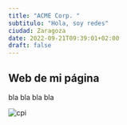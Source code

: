 ```yaml
---
title: "ACME Corp. "
subtitulo: "Hola, soy redes"
ciudad: Zaragoza
date: 2022-09-21T09:39:01+02:00
draft: false
---
```


## Web de mi página

bla bla bla bla

![cpi](https://imagenes.heraldo.es/files/image_654_v1/uploads/imagenes/2022/09/24/11-miranda.jpeg)